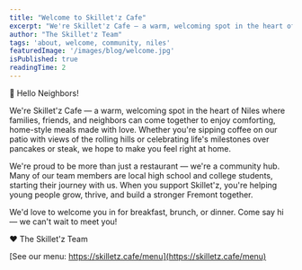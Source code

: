 ```yaml
---
title: "Welcome to Skillet'z Cafe"
excerpt: "We're Skillet'z Cafe — a warm, welcoming spot in the heart of Niles where families, friends, and neighbors can come together."
author: "The Skillet'z Team"
tags: 'about, welcome, community, niles'
featuredImage: '/images/blog/welcome.jpg'
isPublished: true
readingTime: 2
---
```


👋 Hello Neighbors!

We're Skillet'z Cafe — a warm, welcoming spot in the heart of Niles where families, friends, and neighbors can come together to enjoy comforting, home-style meals made with love. Whether you're sipping coffee on our patio with views of the rolling hills or celebrating life's milestones over pancakes or steak, we hope to make you feel right at home.

We're proud to be more than just a restaurant — we're a community hub. Many of our team members are local high school and college students, starting their journey with us. When you support Skillet'z, you're helping young people grow, thrive, and build a stronger Fremont together.

We'd love to welcome you in for breakfast, brunch, or dinner. Come say hi — we can't wait to meet you!

❤️ The Skillet'z Team

[See our menu: https://skilletz.cafe/menu](https://skilletz.cafe/menu)
